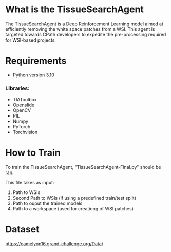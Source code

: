 
# What is the TissueSearchAgent
The TissueSearchAgent is a Deep Reinforcement Learning model aimed at efficiently removing the white space patches from a WSI. 
This agent is targeted towards CPath developers to expedite the pre-processing required for WSI-based projects. 

# Requirements
- Python version 3.10
### Libraries:
- TIAToolbox
- Openslide
- OpenCV 
- PIL
- Numpy
- PyTorch
- Torchvision


# How to Train
To train the TissueSearchAgent, "TissueSearchAgent-Final.py" should be ran. 

This file takes as input:
1. Path to WSIs
2. Second Path to WSIs (if using a predefined train/test split)
3. Path to ouput the trained models
4. Path to a workspace (used for creationg of WSI patches)

# Dataset
https://camelyon16.grand-challenge.org/Data/
